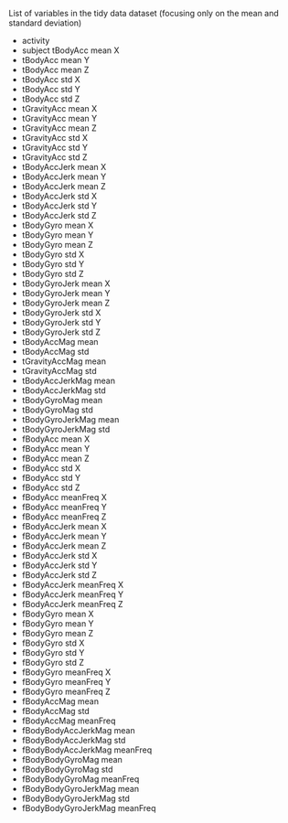 List of variables in the tidy data dataset (focusing only on the mean and standard deviation)
- activity
- subject	tBodyAcc mean   X	
- tBodyAcc mean   Y	
- tBodyAcc mean   Z	
- tBodyAcc std   X	
- tBodyAcc std   Y	
- tBodyAcc std   Z	
- tGravityAcc mean   X	
- tGravityAcc mean   Y	
- tGravityAcc mean   Z	
- tGravityAcc std   X	
- tGravityAcc std   Y	
- tGravityAcc std   Z	
- tBodyAccJerk mean   X	
- tBodyAccJerk mean   Y	
- tBodyAccJerk mean   Z	
- tBodyAccJerk std   X	
- tBodyAccJerk std   Y	
- tBodyAccJerk std   Z	
- tBodyGyro mean   X	
- tBodyGyro mean   Y	
- tBodyGyro mean   Z	
- tBodyGyro std   X	
- tBodyGyro std   Y	
- tBodyGyro std   Z	
- tBodyGyroJerk mean   X	
- tBodyGyroJerk mean   Y	
- tBodyGyroJerk mean   Z	
- tBodyGyroJerk std   X	
- tBodyGyroJerk std   Y	
- tBodyGyroJerk std   Z	
- tBodyAccMag mean  	
- tBodyAccMag std  	
- tGravityAccMag mean  	
- tGravityAccMag std  	
- tBodyAccJerkMag mean  	
- tBodyAccJerkMag std  	
- tBodyGyroMag mean  	
- tBodyGyroMag std  	
- tBodyGyroJerkMag mean  	
- tBodyGyroJerkMag std  	
- fBodyAcc mean   X	
- fBodyAcc mean   Y	
- fBodyAcc mean   Z	
- fBodyAcc std   X	
- fBodyAcc std   Y	
- fBodyAcc std   Z	
- fBodyAcc meanFreq   X	
- fBodyAcc meanFreq   Y	
- fBodyAcc meanFreq   Z	
- fBodyAccJerk mean   X	
- fBodyAccJerk mean   Y	
- fBodyAccJerk mean   Z	
- fBodyAccJerk std   X	
- fBodyAccJerk std   Y	
- fBodyAccJerk std   Z	
- fBodyAccJerk meanFreq   X	
- fBodyAccJerk meanFreq   Y	
- fBodyAccJerk meanFreq   Z	
- fBodyGyro mean   X	
- fBodyGyro mean   Y	
- fBodyGyro mean   Z	
- fBodyGyro std   X	
- fBodyGyro std   Y	
- fBodyGyro std   Z	
- fBodyGyro meanFreq   X	
- fBodyGyro meanFreq   Y	
- fBodyGyro meanFreq   Z	
- fBodyAccMag mean  	
- fBodyAccMag std  	
- fBodyAccMag meanFreq  	
- fBodyBodyAccJerkMag mean  	
- fBodyBodyAccJerkMag std  	
- fBodyBodyAccJerkMag meanFreq  	
- fBodyBodyGyroMag mean  	
- fBodyBodyGyroMag std  	
- fBodyBodyGyroMag meanFreq  	
- fBodyBodyGyroJerkMag mean  	
- fBodyBodyGyroJerkMag std  	
- fBodyBodyGyroJerkMag meanFreq  
